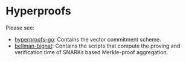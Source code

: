 # Hyperproofs

Please see:
- [hyperproofs-go](https://github.com/hyperproofs/hyperproofs-go/releases/tag/1.0.0): Contains the vector commitment scheme.
- [bellman-bignat](https://github.com/hyperproofs/bellman-bignat/releases/tag/1.0.0): Contains the scripts that compute the proving and verification time of SNARKs based Merkle-proof aggregation.
